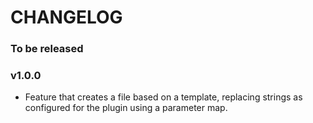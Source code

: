 # CHANGELOG

### To be released

### v1.0.0
* Feature that creates a file based on a template, replacing strings as configured for the plugin using a parameter map.
